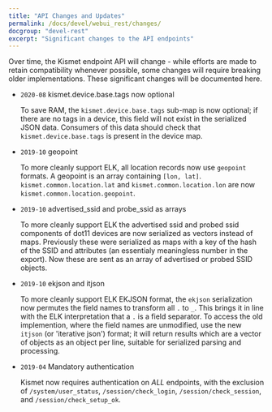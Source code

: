 ```yaml
---
title: "API Changes and Updates"
permalink: /docs/devel/webui_rest/changes/
docgroup: "devel-rest"
excerpt: "Significant changes to the API endpoints"
---
```


Over time, the Kismet endpoint API will change - while efforts are made to retain compatibility whenever possible, some changes will require breaking older implementations.  These significant changes will be documented here.

* `2020-08` kismet.device.base.tags now optional

    To save RAM, the `kismet.device.base.tags` sub-map is now optional; if there are no tags in a device, this field will not exist in the serialized JSON data.  Consumers of this data should check that `kismet.device.base.tags` is present in the device map.

* `2019-10` geopoint

    To more cleanly support ELK, all location records now use `geopoint` formats.  A geopoint is an array containing `[lon, lat]`.  `kismet.common.location.lat` and `kismet.common.location.lon` are now `kismet.common.location.geopoint`.

* `2019-10` advertised_ssid and probe_ssid as arrays

    To more cleanly support ELK the advertised ssid and probed ssid components of dot11 devices are now serialized as vectors instead of maps.  Previously these were serialized as maps with a key of the hash of the SSID and attributes (an essentialy meaningless number in the export).  Now these are sent as an array of advertised or probed SSID objects.
    

* `2019-10` ekjson and itjson

    To more cleanly support ELK EKJSON format, the `ekjson` serialization now permutes the field names to transform all `.` to `_`.  This brings it in line with the ELK interpretation that a `.` is a field separator.  To access the old implemention, where the field names are unmodified, use the new `itjson` (or 'iterative json') format; it will return results which are a vector of objects as an object per line, suitable for serialized parsing and processing. 

* `2019-04` Mandatory authentication

    Kismet now requires authentication on *ALL* endpoints, with the exclusion of `/system/user_status`, `/session/check_login`, `/session/check_session`, and `/session/check_setup_ok`.

